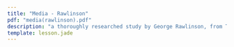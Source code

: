 ```yaml
---
title: "Media - Rawlinson"
pdf: "media(rawlinson).pdf"
description: "a thoroughly researched study by George Rawlinson, from The Seven Great Monarchies of the Ancient Eastern World."
template: lesson.jade
---
```

